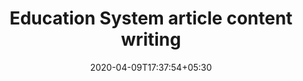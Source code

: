 ---
title: "Education System article content writing"
image: /images/clients/education.jpg
tags: ["content"]
description: "https://drive.google.com/open?id=1NfyXxEaR1c7lgaABnGcIbt8GldmIBq12"
date: 2020-04-09T17:37:54+05:30
draft: false
---